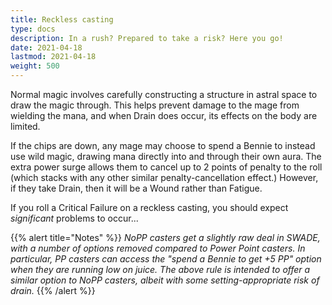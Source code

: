 ```yaml
---
title: Reckless casting
type: docs
description: In a rush? Prepared to take a risk? Here you go!
date: 2021-04-18
lastmod: 2021-04-18
weight: 500
---
```


Normal magic involves carefully constructing a structure in astral space to draw the magic through. This helps prevent damage to the mage from wielding the mana, and when Drain does occur, its effects on the body are limited.

If the chips are down, any mage may choose to spend a Bennie to instead use wild magic, drawing mana directly into and through their own aura. The extra power surge allows them to cancel up to 2 points of penalty to the roll (which stacks with any other similar penalty-cancellation effect.) However, if they take Drain, then it will be a Wound rather than Fatigue.

If you roll a Critical Failure on a reckless casting, you should expect *significant* problems to occur...

{{% alert title="Notes" %}}
*NoPP casters get a slightly raw deal in SWADE, with a number of options removed compared to Power Point casters. In particular, PP casters can access the "spend a Bennie to get +5 PP" option when they are running low on juice. The above rule is intended to offer a similar option to NoPP casters, albeit with some setting-appropriate risk of drain.*
{{% /alert %}} 
